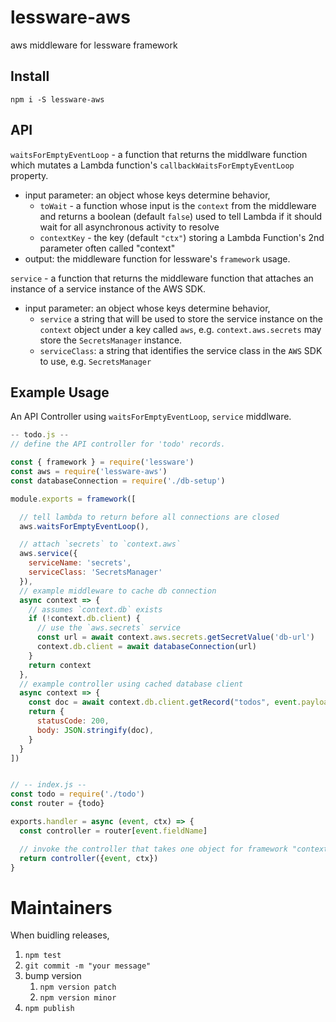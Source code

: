 # lessware-aws
aws middleware for lessware framework

## Install
`npm i -S lessware-aws`

## API
`waitsForEmptyEventLoop` - a function that returns the middlware function which mutates a Lambda function's `callbackWaitsForEmptyEventLoop` property.
- input parameter: an object whose keys determine behavior,
  - `toWait` - a function whose input is the `context` from the middleware and returns a boolean (default `false`) used to tell Lambda if it should wait for all asynchronous activity to resolve 
  - `contextKey` - the key (default `"ctx"`) storing a Lambda Function's 2nd parameter often called "context"
- output: the middleware function for lessware's `framework` usage.

`service` - a function that returns the middleware function that attaches an instance of a service instance of the AWS SDK.
- input parameter: an object whose keys determine behavior,
  - `service` a string that will be used to store the service instance on the `context` object under a key called `aws`, e.g. `context.aws.secrets` may store the `SecretsManager` instance.
  - `serviceClass`: a string that identifies the service class in the `AWS` SDK to use, e.g. `SecretsManager`

## Example Usage
An API Controller using `waitsForEmptyEventLoop`, `service` middlware.

```javascript
-- todo.js --
// define the API controller for 'todo' records.

const { framework } = require('lessware')
const aws = require('lessware-aws')
const databaseConnection = require('./db-setup')

module.exports = framework([

  // tell lambda to return before all connections are closed
  aws.waitsForEmptyEventLoop(),

  // attach `secrets` to `context.aws`
  aws.service({
    serviceName: 'secrets',
    serviceClass: 'SecretsManager'
  }),
  // example middleware to cache db connection
  async context => {
    // assumes `context.db` exists
    if (!context.db.client) {
      // use the `aws.secrets` service
      const url = await context.aws.secrets.getSecretValue('db-url')
      context.db.client = await databaseConnection(url)
    }
    return context
  },
  // example controller using cached database client
  async context => {
    const doc = await context.db.client.getRecord("todos", event.payload.id)
    return {
      statusCode: 200,
      body: JSON.stringify(doc),
    }
  }
])


// -- index.js --
const todo = require('./todo')
const router = {todo}

exports.handler = async (event, ctx) => {
  const controller = router[event.fieldName]

  // invoke the controller that takes one object for framework "context"
  return controller({event, ctx})
}
```

# Maintainers

When buidling releases,
1. `npm test`
2. `git commit -m "your message"`
3. bump version 
   1. `npm version patch`
   2. `npm version minor`
4. `npm publish`
